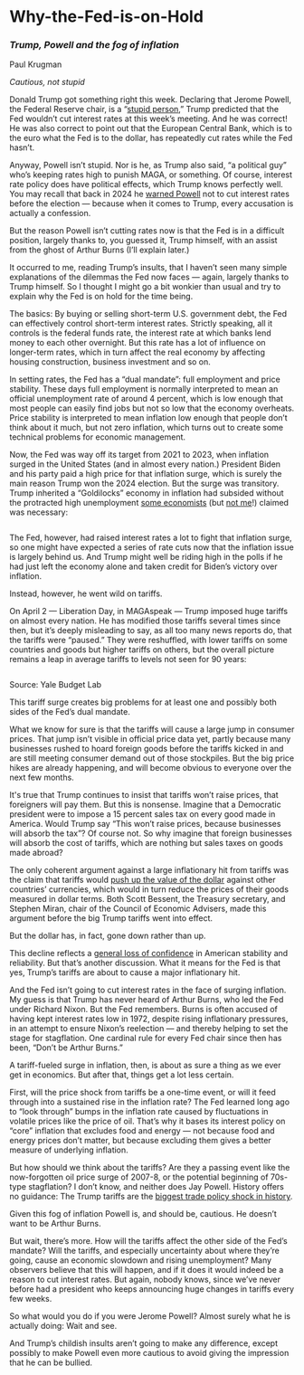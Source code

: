 # Why-the-Fed-is-on-Hold
<!-- wp:paragraph --> <p></p> <!-- /wp:paragraph --> <!-- wp:heading {"level":3} --> <h3 class="wp-block-heading"><em>Trump, Powell and the fog of inflation</em></h3> <!-- /wp:heading --> <!-- wp:paragraph --> <p>Paul Krugman </p> <!-- /wp:paragraph --> <!-- wp:paragraph --> <p><em>Cautious, not stupid</em></p> <!-- /wp:paragraph --> <!-- wp:paragraph --> <p>Donald Trump got something right this week. Declaring that Jerome Powell, the Federal Reserve chair, is a “<a href="https://www.cnbc.com/2025/06/18/trump-says-stupid-powell-probably-wont-cut-rates-when-fed-meeting-ends-wednesday.html">stupid person</a>,” Trump predicted that the Fed wouldn’t cut interest rates at this week’s meeting. And he was correct! He was also correct to point out that the European Central Bank, which is to the euro what the Fed is to the dollar, has repeatedly cut rates while the Fed hasn’t.</p> <!-- /wp:paragraph --> <!-- wp:paragraph --> <p>Anyway, Powell isn’t stupid. Nor is he, as Trump also said, “a political guy” who’s keeping rates high to punish MAGA, or something. Of course, interest rate policy does have political effects, which Trump knows perfectly well. You may recall that back in 2024 he&nbsp;<a href="https://www.barrons.com/articles/trump-powell-fed-rate-cuts-election-125e8255">warned Powell</a>&nbsp;not to cut interest rates before the election — because when it comes to Trump, every accusation is actually a confession.</p> <!-- /wp:paragraph --> <!-- wp:paragraph --> <p>But the reason Powell isn’t cutting rates now is that the Fed is in a difficult position, largely thanks to, you guessed it, Trump himself, with an assist from the ghost of Arthur Burns (I’ll explain later.)</p> <!-- /wp:paragraph --> <!-- wp:paragraph --> <p>It occurred to me, reading Trump’s insults, that I haven’t seen many simple explanations of the dilemmas the Fed now faces — again, largely thanks to Trump himself. So I thought I might go a bit wonkier than usual and try to explain why the Fed is on hold for the time being.</p> <!-- /wp:paragraph --> <!-- wp:paragraph --> <p>The basics: By buying or selling short-term U.S. government debt, the Fed can effectively control short-term interest rates. Strictly speaking, all it controls is the federal funds rate, the interest rate at which banks lend money to each other overnight. But this rate has a lot of influence on longer-term rates, which in turn affect the real economy by affecting housing construction, business investment and so on.</p> <!-- /wp:paragraph --> <!-- wp:paragraph --> <p>In setting rates, the Fed has a “dual mandate”: full employment and price stability. These days full employment is normally interpreted to mean an official unemployment rate of around 4 percent, which is low enough that most people can easily find jobs but not so low that the economy overheats. Price stability is interpreted to mean inflation low enough that people don’t think about it much, but not zero inflation, which turns out to create some technical problems for economic management.</p> <!-- /wp:paragraph --> <!-- wp:paragraph --> <p>Now, the Fed was way off its target from 2021 to 2023, when inflation surged in the United States (and in almost every nation.) President Biden and his party paid a high price for that inflation surge, which is surely the main reason Trump won the 2024 election. But the surge was transitory. Trump inherited a “Goldilocks” economy in inflation had subsided without the protracted high unemployment <a href="https://slate.com/business/2022/07/larry-summers-massive-unemployment-fed-inflation.html">some economists</a> (but <a href="https://www.nytimes.com/2022/08/12/opinion/inflation-1980s-recession-biden.html">not me</a>!) claimed was necessary:</p> <!-- /wp:paragraph --> <!-- wp:image {"id":38,"sizeSlug":"large","linkDestination":"none"} --> <figure class="wp-block-image size-large"><img src="https://auzanhou.wordpress.com/wp-content/uploads/2025/06/image.png?w=800" alt="" class="wp-image-38" /></figure> <!-- /wp:image --> <!-- wp:paragraph --> <p>The Fed, however, had raised interest rates a lot to fight that inflation surge, so one might have expected a series of rate cuts now that the inflation issue is largely behind us. And Trump might well be riding high in the polls if he had just left the economy alone and taken credit for Biden’s victory over inflation.</p> <!-- /wp:paragraph --> <!-- wp:paragraph --> <p>Instead, however, he went wild on tariffs.</p> <!-- /wp:paragraph --> <!-- wp:paragraph --> <p>On April 2 — Liberation Day, in MAGAspeak — Trump imposed huge tariffs on almost every nation. He has modified those tariffs several times since then, but it’s deeply misleading to say, as all too many news reports do, that the tariffs were “paused.” They were reshuffled, with lower tariffs on some countries and goods but higher tariffs on others, but the overall picture remains a leap in average tariffs to levels not seen for 90 years:</p> <!-- /wp:paragraph --> <!-- wp:image {"id":39,"sizeSlug":"large","linkDestination":"none"} --> <figure class="wp-block-image size-large"><img src="https://auzanhou.wordpress.com/wp-content/uploads/2025/06/image-1.png?w=1024" alt="" class="wp-image-39" /></figure> <!-- /wp:image --> <!-- wp:paragraph --> <p>Source: Yale Budget Lab</p> <!-- /wp:paragraph --> <!-- wp:paragraph --> <p>This tariff surge creates big problems for at least one and possibly both sides of the Fed’s dual mandate.</p> <!-- /wp:paragraph --> <!-- wp:paragraph --> <p>What we know for sure is that the tariffs will cause a large jump in consumer prices. That jump isn’t visible in official price data yet, partly because many businesses rushed to hoard foreign goods before the tariffs kicked in and are still meeting consumer demand out of those stockpiles. But the big price hikes are already happening, and will become obvious to everyone over the next few months.</p> <!-- /wp:paragraph --> <!-- wp:paragraph --> <p>It's true that Trump continues to insist that tariffs won’t raise prices, that foreigners will pay them. But this is nonsense. Imagine that a Democratic president were to impose a 15 percent sales tax on every good made in America. Would Trump say “This won’t raise prices, because businesses will absorb the tax”? Of course not. So why imagine that foreign businesses will absorb the cost of tariffs, which are nothing but sales taxes on goods made abroad?</p> <!-- /wp:paragraph --> <!-- wp:paragraph --> <p>The only coherent argument against a large inflationary hit from tariffs was the claim that tariffs would&nbsp;<a href="https://www.cfr.org/blog/why-didnt-tariffs-push-us-dollar">push up the value of the dollar</a>&nbsp;against other countries’ currencies, which would in turn reduce the prices of their goods measured in dollar terms. Both Scott Bessent, the Treasury secretary, and Stephen Miran, chair of the Council of Economic Advisers, made this argument before the big Trump tariffs went into effect.</p> <!-- /wp:paragraph --> <!-- wp:paragraph --> <p>But the dollar has, in fact, gone down rather than up.</p> <!-- /wp:paragraph --> <!-- wp:paragraph --> <p>This decline reflects a&nbsp;<a href="https://paulkrugman.substack.com/p/we-are-no-longer-a-serious-country">general loss of confidence</a>&nbsp;in American stability and reliability. But that’s another discussion. What it means for the Fed is that yes, Trump’s tariffs are about to cause a major inflationary hit.</p> <!-- /wp:paragraph --> <!-- wp:paragraph --> <p>And the Fed isn’t going to cut interest rates in the face of surging inflation. My guess is that Trump has never heard of Arthur Burns, who led the Fed under Richard Nixon. But the Fed remembers. Burns is often accused of having kept interest rates low in 1972, despite rising inflationary pressures, in an attempt to ensure Nixon’s reelection — and thereby helping to set the stage for stagflation. One cardinal rule for every Fed chair since then has been, “Don’t be Arthur Burns.”</p> <!-- /wp:paragraph --> <!-- wp:paragraph --> <p>A tariff-fueled surge in inflation, then, is about as sure a thing as we ever get in economics. But after that, things get a lot less certain.</p> <!-- /wp:paragraph --> <!-- wp:paragraph --> <p>First, will the price shock from tariffs be a one-time event, or will it feed through into a sustained rise in the inflation rate? The Fed learned long ago to “look through” bumps in the inflation rate caused by fluctuations in volatile prices like the price of oil. That’s why it bases its interest policy on “core” inflation that excludes food and energy — not because food and energy prices don’t matter, but because excluding them gives a better measure of underlying inflation.</p> <!-- /wp:paragraph --> <!-- wp:paragraph --> <p>But how should we think about the tariffs? Are they a passing event like the now-forgotten oil price surge of 2007-8, or the potential beginning of 70s-type stagflation? I don’t know, and neither does Jay Powell. History offers no guidance: The Trump tariffs are the&nbsp;<a href="https://www.nytimes.com/2025/04/05/opinion/ezra-klein-podcast-paul-krugman.html">biggest trade policy shock in history</a>.</p> <!-- /wp:paragraph --> <!-- wp:paragraph --> <p>Given this fog of inflation Powell is, and should be, cautious. He doesn’t want to be Arthur Burns.</p> <!-- /wp:paragraph --> <!-- wp:paragraph --> <p>But wait, there’s more. How will the tariffs affect the other side of the Fed’s mandate? Will the tariffs, and especially uncertainty about where they’re going, cause an economic slowdown and rising unemployment? Many observers believe that this will happen, and if it does it would indeed be a reason to cut interest rates. But again, nobody knows, since we’ve never before had a president who keeps announcing huge changes in tariffs every few weeks.</p> <!-- /wp:paragraph --> <!-- wp:paragraph --> <p>So what would you do if you were Jerome Powell? Almost surely what he is actually doing: Wait and see.</p> <!-- /wp:paragraph --> <!-- wp:paragraph --> <p>And Trump’s childish insults aren’t going to make any difference, except possibly to make Powell even more cautious to avoid giving the impression that he can be bullied.</p> <!-- /wp:paragraph --> <!-- wp:paragraph --> <p><a href="https://substack.com/@paulkrugman"></a></p> <!-- /wp:paragraph -->
